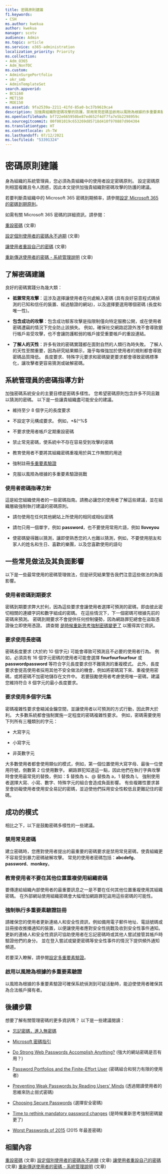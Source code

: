 ```yaml
---
title: 密碼原則建議
f1.keywords:
- CSH
ms.author: kwekua
author: kwekua
manager: scotv
audience: Admin
ms.topic: article
ms.service: o365-administration
localization_priority: Priority
ms.collection:
- Adm_O365
- Adm_NonTOC
ms.custom:
- AdminSurgePortfolio
- okr_smb
- AdminTemplateSet
search.appverid:
- BCS160
- MET150
- MOE150
ms.assetid: 9fa2539a-2211-41fd-85a0-bc37b9619ca4
description: 加強貴組織對密碼攻擊的防護，禁用常見密碼並啟用以風險為根據的多重要素驗證。
ms.openlocfilehash: bf722e665950be87ed652f4df7fa7e5b2298959c
ms.sourcegitcommit: 00f001019c653269d85718d410f970887d904304
ms.translationtype: HT
ms.contentlocale: zh-TW
ms.lasthandoff: 07/12/2021
ms.locfileid: "53391324"
---
```

# <a name="password-policy-recommendations"></a>密碼原則建議

身為組織的系統管理員，您必須為貴組織中的使用者設定密碼原則。 設定密碼原則相當複雜且令人困惑，因此本文提供加強貴組織對密碼攻擊的防護的建議。
  
若要判斷貴組織中的 Microsoft 365 密碼到期頻率，請參閱[設定 Microsoft 365 的密碼到期原則](../manage/set-password-expiration-policy.md)。

如需有關 Microsoft 365 密碼的詳細資訊，請參閱：

[重設密碼](../add-users/reset-passwords.md) (文章)

[設定個別使用者的密碼永不過期](../add-users/set-password-to-never-expire.md) (文章)

[讓使用者重設自己的密碼](../add-users/let-users-reset-passwords.md) (文章)

[重新傳送使用者的密碼 - 系統管理說明](../add-users/resend-user-password.md) (文章)
  
## <a name="understanding-password-recommendations"></a>了解密碼建議

良好的密碼實踐分為幾大類：
  
- **抵禦常見攻擊**：這涉及選擇讓使用者在何處輸入密碼 (具有良好惡意程式碼偵測的已知和信任的裝置、經過驗證的網站)，以及選擇要選用哪個密碼 (長度和唯一性)。

- **包含成功的攻擊**：包含成功駭客攻擊是指限制僅向特定服務公開，或在使用者密碼遭竊的情況下完全防止該損失。 例如，確保社交網路認證外洩不會導致銀行帳戶易受攻擊，也不會讓防護較弱的帳戶接受重要帳戶的重設連結。

- **了解人的天性**：許多有效的密碼實踐都在面對自然的人類行為時失敗。 了解人的天性至關重要，因為研究結果顯示，幾乎每條強加於使用者的規則都會導致密碼品質降低。 長度要求、特殊字元要求和密碼變更要求都會導致密碼標準化，讓攻擊者更容易猜測或破解密碼。

## <a name="password-guidelines-for-administrators"></a>系統管理員的密碼指導方針

加強密碼系統安全的主要目標是密碼多樣性。 您希望密碼原則包含許多不同且難以猜測的密碼。 以下是一些讓貴組織盡可能安全的建議。
  
- 維持至少 8 個字元的長度要求

- 不設定字元構成要求。 例如，\*&amp;(^%$

- 不要求使用者帳戶定期重設密碼

- 禁止常見密碼，使系統中不存在容易受到攻擊的密碼

- 教育使用者不要將其組織密碼重複用於與工作無關的用途

- 強制註冊[多重要素驗證](../security-and-compliance/set-up-multi-factor-authentication.md)

- 克服以風險為根據的多重要素驗證挑戰

### <a name="password-guidance-for-your-users"></a>使用者密碼指導方針

這是給您組織使用者的一些密碼指南。請務必讓您的使用者了解這些建議，並在組織層級強制執行建議的密碼原則。
  
- 請勿使用在任何其他網站上所使用的相同或相似密碼

- 請勿只用一個單字，例如 **password**，也不要使用常用片語，例如 **Iloveyou**

- 使密碼變得難以猜測，讓即使熟悉您的人也難以猜測，例如，不要使用朋友和家人的姓名和生日、喜歡的樂團，以及您喜歡使用的語句

## <a name="some-common-approaches-and-their-negative-impacts"></a>一些常見做法及其負面影響

以下是一些最常使用的密碼管理做法，但是研究結果警告我們注意這些做法的負面影響。
  
### <a name="password-expiration-requirements-for-users"></a>使用者密碼到期要求

密碼到期要求弊大於利，因為這些要求會讓使用者選擇可預測的密碼，即由彼此密切相關的連續字詞和數字組成的密碼。 在這些情況下，下一個密碼可根據先前的密碼來預測。 密碼到期要求不會提供任何控制優勢，因為網路罪犯總會在盜取憑證後立即使用憑證。 請查閱 [是時候重新思考強制密碼變更了](https://go.microsoft.com/fwlink/p/?linkid=861018) 以獲得其它資訊。
  
### <a name="requiring-long-passwords"></a>要求使用長密碼

密碼長度要求 (大於約 10 個字元) 可能會導致可預測且不必要的使用者行為。 例如，必須具有 16 個字元密碼的使用者可能會選擇 **fourfourfourfour** 或 **passwordpassword** 等符合字元長度要求但不難猜測的重複模式。 此外，長度要求會提高使用者採用其他不安全做法的機會，例如將密碼寫下來、重複使用密碼，或將密碼不加密地儲存在文件中。 若要鼓勵使用者考慮使用唯一密碼，建議您維持符合 8 個字元的最小長度要求。
  
### <a name="requiring-the-use-of-multiple-character-sets"></a>要求使用多個字元集

密碼複雜性要求會縮減金鑰空間，並讓使用者以可預測的方式行動，因此弊大於利。 大多數系統都會強制實施一定程度的密碼複雜性要求。 例如，密碼需要使用下列所有三種類別的字元：
  
- 大寫字元 

- 小寫字元

- 非英數字元

大多數使用者都會使用類似的模式，例如，第一個位置使用大寫字母、最後一位使用符號，倒數第 2 位使用數字。 網路罪犯知道這一點，因此他們在執行字典攻擊時會使用最常見的替換，例如：$ 替換為 s、@ 替換為 a，1 替換為 l。 強制使用者選擇大寫、小寫、數字、特殊字元的組合會造成負面影響。 有些複雜性要求甚至會妨礙使用者使用安全易記的密碼，並迫使他們採用安全性較低且更難記住的密碼。
  
## <a name="successful-patterns"></a>成功的模式

相比之下，以下是鼓勵密碼多樣性的一些建議。
  
### <a name="ban-common-passwords"></a>禁用常見密碼

建立密碼時，您應對使用者提出的最重要的密碼要求是禁用常見密碼，使貴組織更不容易受到暴力密碼破解攻擊。 常見的使用者密碼包括：**abcdefg**、**password**、**monkey**。
  
### <a name="educate-users-to-not-re-use-organization-passwords-anywhere-else"></a>教育使用者不要在其他位置重複使用組織密碼

要傳達給組織內部使用者的最重要訊息之一是不要在任何其他位置重複使用其組織密碼。 在外部網站使用組織密碼會大幅增加網路罪犯盜用這些密碼的可能性。
  
### <a name="enforce-multi-factor-authentication-registration"></a>強制執行多重要素驗證註冊

請確保您的使用者更新連絡人和安全性資訊，例如備用電子郵件地址、電話號碼或註冊接收推播通知的裝置，以便讓使用者應對安全性挑戰及收到安全性事件通知。 更新的連絡人和安全性資訊可協助使用者在忘記密碼時或其他人嘗試接管其帳戶時驗證他們的身分。 並在登入嘗試或變更密碼等安全性事件的情況下提供頻外通知頻道。 
  
若要深入瞭解，請參閱[設定多重要素驗證](../security-and-compliance/set-up-multi-factor-authentication.md)。
  
### <a name="enable-risk-based-multi-factor-authentication"></a>啟用以風險為根據的多重要素驗證

以風險為根據的多重要素驗證可確保系統偵測到可疑活動時，能迫使使用者確保其為合法帳戶擁有者。 
  
## <a name="next-steps"></a>後續步驟

想要了解有關管理密碼的更多資訊嗎？ 以下是一些建議閱讀：

- [忘記密碼，進入無密碼](https://www.microsoft.com/security/business/identity-access-management/passwordless-authentication)

- [Microsoft 密碼指引](https://www.microsoft.com/research/wp-content/uploads/2016/06/Microsoft_Password_Guidance-1.pdf)

- [Do Strong Web Passwords Accomplish Anything?](https://go.microsoft.com/fwlink/p/?linkid=861008) (強大的網站密碼是否有用？)

- [Password Portfolios and the Finite-Effort User](https://go.microsoft.com/fwlink/p/?linkid=861014) (密碼組合和努力有限的使用者)

- [Preventing Weak Passwords by Reading Users' Minds](https://go.microsoft.com/fwlink/p/?linkid=861015) (透過閱讀使用者的思維來防止弱式密碼)

- [Choosing Secure Passwords](https://go.microsoft.com/fwlink/p/?linkid=861016) (選擇安全密碼)

- [Time to rethink mandatory password changes](https://go.microsoft.com/fwlink/p/?linkid=861018) (是時候重新思考強制密碼變更了)

- [Worst Passwords of 2015](https://go.microsoft.com/fwlink/p/?linkid=861020) (2015 年最差密碼)

## <a name="related-content"></a>相關內容

[重設密碼](../add-users/reset-passwords.md) (文章)
[設定個別使用者的密碼永不過期](../add-users/set-password-to-never-expire.md) (文章)
[讓使用者重設自己的密碼](../add-users/let-users-reset-passwords.md) (文章)
[重新傳送使用者的密碼 - 系統管理說明](../add-users/resend-user-password.md) (文章)
